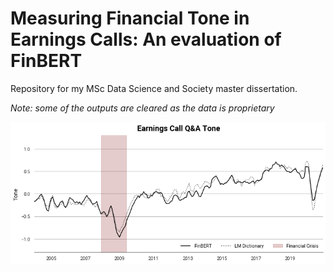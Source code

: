 # Measuring Financial Tone in Earnings Calls: An evaluation of FinBERT

Repository for my MSc Data Science and Society master dissertation.

*Note: some of the outputs are cleared as the data is proprietary*

![](figures/tone.png)